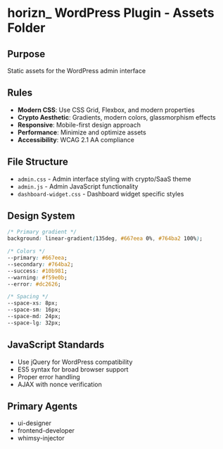 # horizn_ WordPress Plugin - Assets Folder

## Purpose
Static assets for the WordPress admin interface

## Rules
- **Modern CSS**: Use CSS Grid, Flexbox, and modern properties
- **Crypto Aesthetic**: Gradients, modern colors, glassmorphism effects
- **Responsive**: Mobile-first design approach
- **Performance**: Minimize and optimize assets
- **Accessibility**: WCAG 2.1 AA compliance

## File Structure
- `admin.css` - Admin interface styling with crypto/SaaS theme
- `admin.js` - Admin JavaScript functionality
- `dashboard-widget.css` - Dashboard widget specific styles

## Design System
```css
/* Primary gradient */
background: linear-gradient(135deg, #667eea 0%, #764ba2 100%);

/* Colors */
--primary: #667eea;
--secondary: #764ba2;
--success: #10b981;
--warning: #f59e0b;
--error: #dc2626;

/* Spacing */
--space-xs: 8px;
--space-sm: 16px;
--space-md: 24px;
--space-lg: 32px;
```

## JavaScript Standards
- Use jQuery for WordPress compatibility
- ES5 syntax for broad browser support
- Proper error handling
- AJAX with nonce verification

## Primary Agents
- ui-designer
- frontend-developer
- whimsy-injector